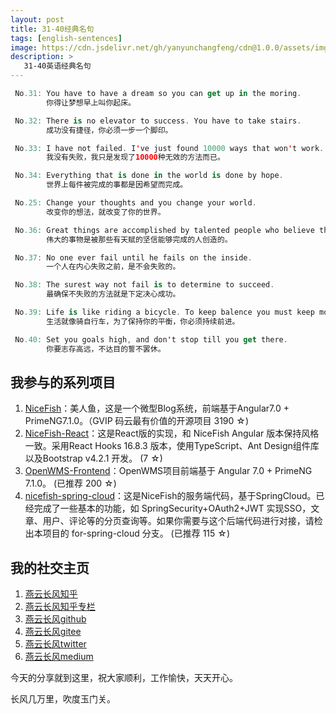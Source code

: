 ```yaml
---
layout: post
title: 31-40经典名句
tags: [english-sentences]
image: https://cdn.jsdelivr.net/gh/yanyunchangfeng/cdn@1.0.0/assets/img/blog/english-grammer/english-grammer-cover5.png
description: >
   31-40英语经典名句
---
```

 ```swift
  No.31: You have to have a dream so you can get up in the moring. 
         你得让梦想早上叫你起床。
 ```
 ```swift
  No.32: There is no elevator to success. You have to take stairs. 
         成功没有捷径，你必须一步一个脚印。
 ```
 ```swift
  No.33: I have not failed. I've just found 10000 ways that won't work.
         我没有失败，我只是发现了10000种无效的方法而已。
 ```
 ```swift
  No.34: Everything that is done in the world is done by hope.
         世界上每件被完成的事都是因希望而完成。
 ```
 ```swift
  No.25: Change your thoughts and you change your world.
         改变你的想法，就改变了你的世界。
 ```
 ```swift
  No.36: Great things are accomplished by talented people who believe they will accomplish them.
         伟大的事物是被那些有天赋的坚信能够完成的人创造的。
 ```
 ```swift
  No.37: No one ever fail until he fails on the inside.
         一个人在内心失败之前，是不会失败的。
 ```
 ```swift
  No.38: The surest way not fail is to determine to succeed.
         最确保不失败的方法就是下定决心成功。
 ```
 ```swift
  No.39: Life is like riding a bicycle. To keep balence you must keep moving.
         生活就像骑自行车，为了保持你的平衡，你必须持续前进。
 ```
 ```swift
  No.40: Set you goals high, and don't stop till you get there.
         你要志存高远，不达目的誓不罢休。
 ```


## 我参与的系列项目

1. [NiceFish]( https://gitee.com/mumu-osc/NiceFish)：美人鱼，这是一个微型Blog系统，前端基于Angular7.0 + PrimeNG7.1.0。（GVIP 码云最有价值的开源项目 3190 ☆)
2. [NiceFish-React]( https://gitee.com/mumu-osc/NiceFish-React)：这是React版的实现，和 NiceFish Angular 版本保持风格一致。采用React Hooks 16.8.3 版本，使用TypeScript、Ant Design组件库以及Bootstrap v4.2.1 开发。  (7 ☆)
3. [OpenWMS-Frontend](https://gitee.com/mumu-osc/OpenWMS-Frontend)：OpenWMS项目前端基于 Angular 7.0 + PrimeNG 7.1.0。  (已推荐 200 ☆)
4. [nicefish-spring-cloud](https://gitee.com/mumu-osc/nicefish-spring-cloud)：这是NiceFish的服务端代码，基于SpringCloud。已经完成了一些基本的功能，如 SpringSecurity+OAuth2+JWT 实现SSO，文章、用户、评论等的分页查询等。如果你需要与这个后端代码进行对接，请检出本项目的 for-spring-cloud 分支。 (已推荐 115 ☆)

## 我的社交主页  

1. [燕云长风知乎](https://zhihu.com/people/hbxyxuxiaodong)  
2. [燕云长风知乎专栏](https://zhuanlan.zhihu.com/yanyunchangfeng)  
3. [燕云长风github](https://github.com/yanyunchangfeng)  
4. [燕云长风gitee](https://gitee.com/yanyunchangfeng)  
5. [燕云长风twitter](https://twitter.com/yanyunchangfeng)  
6. [燕云长风medium](https://medium.com/@yanyunchangfeng) 

今天的分享就到这里，祝大家顺利，工作愉快，天天开心。

长风几万里，吹度玉门关。